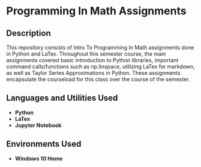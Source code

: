 # Programming In Math Assignments

<h2>Description</h2>
This repository consists of Intro To Programming In Math assignments done in Python and LaTex. Throughout this semester course, the main assignments covered basic introduction to Python libraries, important command calls/functions such as np.linspace, utilizing LaTex for markdown, as well as Taylor Series Approximations in Python.
These assignments encapsulate the courseload for this class over the course of the semester. 
<br />


<h2>Languages and Utilities Used</h2>

- <b>Python</b> 
- <b>LaTex</b> 
- <b>Jupyter Notebook</b>

<h2>Environments Used </h2>

- <b>Windows 10 Home</b> 

